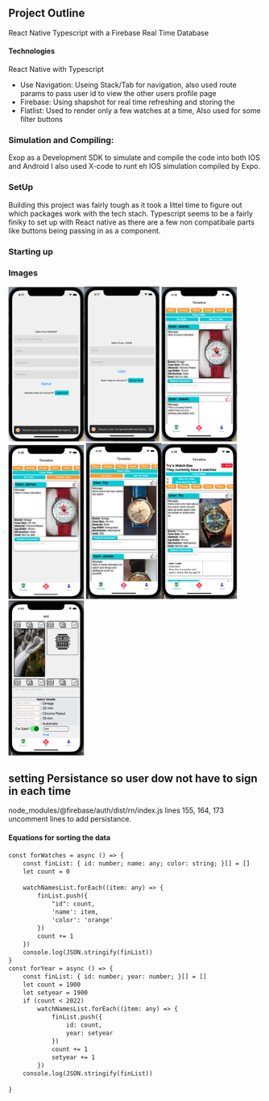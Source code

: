 ## Project Outline
React Native Typescript with a Firebase Real Time Database 

#### Technologies 
React Native with Typescript 
- Use Navigation: Useing Stack/Tab for navigation, also used route params to pass user id to view the other users profile page 
- Firebase: Using shapshot for real time refreshing and storing the 
- Flatlist: Used to render only a few watches at a time, Also used for some filter buttons 

### Simulation and Compiling:
Exop as a Development SDK to simulate and compile the code into both IOS and Android 
I also used X-code to runt eh IOS simulation compiled by Expo.

### SetUp
Building this project was fairly tough as it took a littel time to figure out which packages work with the tech stach. Typescript seems to be a fairly finiky to set up with React native as there are a few non compatibale parts like buttons being passing in as a component. 

### Starting up


### Images
<img width="150" src="./assets/pictures/readme_1.png" /><img width="150" src="./assets/pictures/readme_2.png" />
<img width="150" src="./assets/pictures/readme_3.png" /><img width="150" src="./assets/pictures/readme_4.png" />
<img width="150" src="./assets/pictures/readme_5.png" /><img width="150" src="./assets/pictures/readme_6.png" />
<img width="150" src="./assets/pictures/readme_7.png" /> 
<!-- ![wireframe](./assets/pictures/readme_1.png), [wireframe](./assets/pictures/readme_2.png), [wireframe](./assets/pictures/readme_3.png)
![wireframe](./assets/pictures/readme_4.png), [wireframe](./assets/pictures/readme_5.png), [wireframe](./assets/pictures/readme_6.png)
![wireframe](./assets/pictures/readme_7.png) -->

## setting Persistance so user dow not have to sign in each time
node_modules/@firebase/auth/dist/rn/index.js
lines 155, 164, 173 uncomment lines to add persistance.


#### Equations for sorting the data
    const forWatches = async () => {
        const finList: { id: number; name: any; color: string; }[] = []
        let count = 0

        watchNamesList.forEach((item: any) => {
            finList.push({
                "id": count,
                'name': item,
                'color': 'orange'
            })
            count += 1
        })
        console.log(JSON.stringify(finList))
    }
    const forYear = async () => {
        const finList: { id: number; year: number; }[] = []
        let count = 1900
        let setyear = 1900
        if (count < 2022)
            watchNamesList.forEach((item: any) => {
                finList.push({
                    id: count,
                    year: setyear
                })
                count += 1
                setyear += 1
            })
        console.log(JSON.stringify(finList))

    }